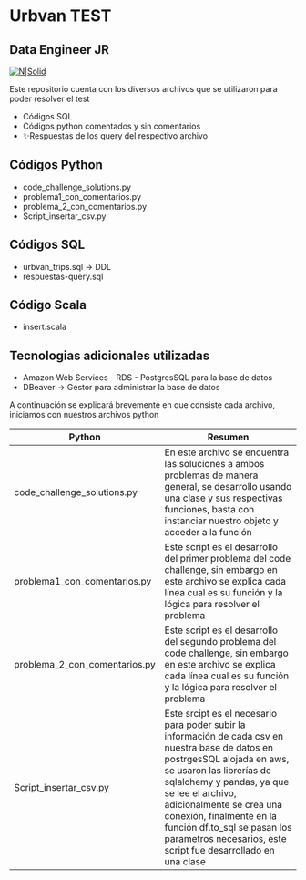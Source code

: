 # Urbvan TEST 
## Data Engineer JR

[![N|Solid](https://cdn-images-1.medium.com/max/1200/1*7NVWswT3PWnDx9p99p_0ZA.png)](https://nodesource.com/products/nsolid)



Este repositorio cuenta con los diversos archivos que se utilizaron para poder resolver el test

- Códigos SQL
- Códigos python comentados y sin comentarios
- ✨Respuestas de los query del respectivo archivo

## Códigos Python

- code_challenge_solutions.py
- problema1_con_comentarios.py
- problema_2_con_comentarios.py
- Script_insertar_csv.py

## Códigos SQL
- urbvan_trips.sql -> DDL
- respuestas-query.sql

## Código Scala
- insert.scala


## Tecnologias adicionales utilizadas
- Amazon Web Services - RDS - PostgresSQL para la base de datos
- DBeaver -> Gestor para administrar la base de datos

A continuación se explicará brevemente en que consiste cada archivo, iniciamos con nuestros archivos python


| Python | Resumen |
| ------ | ------ |
| code_challenge_solutions.py | En este archivo se encuentra las soluciones a ambos problemas de manera general, se desarrollo usando una clase y sus respectivas funciones, basta con instanciar nuestro objeto y acceder a la función |
| problema1_con_comentarios.py | Este script es el desarrollo del primer problema del code challenge, sin embargo en este archivo se explica cada línea cual es su función y la lógica para resolver el problema |
| problema_2_con_comentarios.py |Este script es el desarrollo del segundo problema del code challenge, sin embargo en este archivo se explica cada línea cual es su función y la lógica para resolver el problema  |
| Script_insertar_csv.py | Este srcipt es el necesario para poder subir la información de cada csv en nuestra base de datos en postrgesSQL alojada en aws, se usaron las librerías de sqlalchemy y pandas, ya que se lee el archivo, adicionalmente se crea una conexión, finalmente en la función df.to_sql se pasan los parametros necesarios, este script fue desarrollado en una clase |
